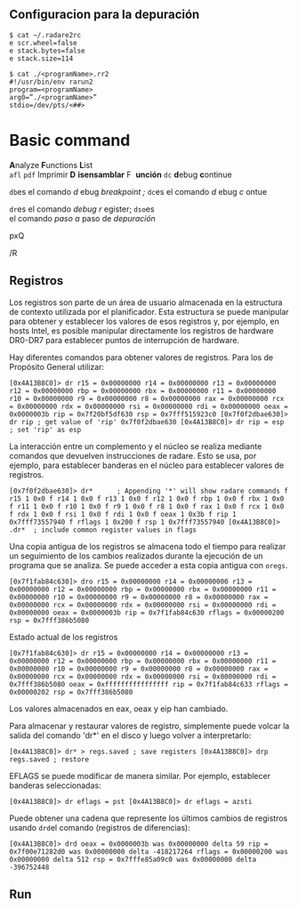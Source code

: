 ## Configuracion para la depuración
```
$ cat ~/.radare2rc
e scr.wheel=false
e stack.bytes=false
e stack.size=114

$ cat ./<programName>.rr2
#!/usr/bin/env rarun2
program=<programName>
arg0=”./<programName>”
stdio=/dev/pts/<##>
```

# Basic command
**A**nalyze **F**unctions **L**ist  
`afl`
`pdf` Imprimir **D** **isensamblar** F  **unción**
`dc` **d**ebug **c**ontinue

`db`es el comando _d_ ebug _breakpoint ;_ `dc`es el comando _d_ ebug _c_ ontue

`dr`es el comando _debug_ _r_ egister; `dso`es el comando _paso_ _a_ paso de _depuración_

pxQ

/R

## Registros

Los registros son parte de un área de usuario almacenada en la estructura de contexto utilizada por el planificador. Esta estructura se puede manipular para obtener y establecer los valores de esos registros y, por ejemplo, en hosts Intel, es posible manipular directamente los registros de hardware DR0-DR7 para establecer puntos de interrupción de hardware.

Hay diferentes comandos para obtener valores de registros. Para los de Propósito General utilizar:

`[0x4A13B8C0]> dr r15 = 0x00000000 r14 = 0x00000000 r13 = 0x00000000 r12 = 0x00000000 rbp = 0x00000000 rbx = 0x00000000 r11 = 0x00000000 r10 = 0x00000000 r9 = 0x00000000 r8 = 0x00000000 rax = 0x00000000 rcx = 0x00000000 rdx = 0x00000000 rsi = 0x00000000 rdi = 0x00000000 oeax = 0x0000003b rip = 0x7f20bf5df630 rsp = 0x7fff515923c0 [0x7f0f2dbae630]> dr rip ; get value of 'rip' 0x7f0f2dbae630 [0x4A13B8C0]> dr rip = esp   ; set 'rip' as esp`

La interacción entre un complemento y el núcleo se realiza mediante comandos que devuelven instrucciones de radare. Esto se usa, por ejemplo, para establecer banderas en el núcleo para establecer valores de registros.

`[0x7f0f2dbae630]> dr*      ; Appending '*' will show radare commands f r15 1 0x0 f r14 1 0x0 f r13 1 0x0 f r12 1 0x0 f rbp 1 0x0 f rbx 1 0x0 f r11 1 0x0 f r10 1 0x0 f r9 1 0x0 f r8 1 0x0 f rax 1 0x0 f rcx 1 0x0 f rdx 1 0x0 f rsi 1 0x0 f rdi 1 0x0 f oeax 1 0x3b f rip 1 0x7fff73557940 f rflags 1 0x200 f rsp 1 0x7fff73557940 [0x4A13B8C0]> .dr*  ; include common register values in flags`

Una copia antigua de los registros se almacena todo el tiempo para realizar un seguimiento de los cambios realizados durante la ejecución de un programa que se analiza. Se puede acceder a esta copia antigua con `oregs`.

`[0x7f1fab84c630]> dro r15 = 0x00000000 r14 = 0x00000000 r13 = 0x00000000 r12 = 0x00000000 rbp = 0x00000000 rbx = 0x00000000 r11 = 0x00000000 r10 = 0x00000000 r9 = 0x00000000 r8 = 0x00000000 rax = 0x00000000 rcx = 0x00000000 rdx = 0x00000000 rsi = 0x00000000 rdi = 0x00000000 oeax = 0x0000003b rip = 0x7f1fab84c630 rflags = 0x00000200 rsp = 0x7fff386b5080`

Estado actual de los registros

`[0x7f1fab84c630]> dr r15 = 0x00000000 r14 = 0x00000000 r13 = 0x00000000 r12 = 0x00000000 rbp = 0x00000000 rbx = 0x00000000 r11 = 0x00000000 r10 = 0x00000000 r9 = 0x00000000 r8 = 0x00000000 rax = 0x00000000 rcx = 0x00000000 rdx = 0x00000000 rsi = 0x00000000 rdi = 0x7fff386b5080 oeax = 0xffffffffffffffff rip = 0x7f1fab84c633 rflags = 0x00000202 rsp = 0x7fff386b5080`

Los valores almacenados en eax, oeax y eip han cambiado.

Para almacenar y restaurar valores de registro, simplemente puede volcar la salida del comando 'dr*' en el disco y luego volver a interpretarlo:

`[0x4A13B8C0]> dr* > regs.saved ; save registers [0x4A13B8C0]> drp regs.saved ; restore`

EFLAGS se puede modificar de manera similar. Por ejemplo, establecer banderas seleccionadas:

`[0x4A13B8C0]> dr eflags = pst [0x4A13B8C0]> dr eflags = azsti`

Puede obtener una cadena que represente los últimos cambios de registros usando `drd`el comando (registros de diferencias):

`[0x4A13B8C0]> drd oeax = 0x0000003b was 0x00000000 delta 59 rip = 0x7f00e71282d0 was 0x00000000 delta -418217264 rflags = 0x00000200 was 0x00000000 delta 512 rsp = 0x7fffe85a09c0 was 0x00000000 delta -396752448`



##  Run





